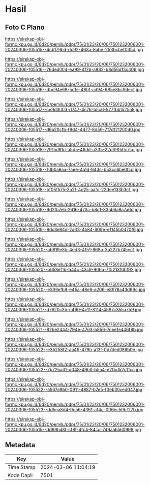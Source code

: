 # Hasil

## Foto C Plano

https://sirekap-obj-formc.kpu.go.id/6d20/pemilu/pdpr/75/01/23/20/06/7501232006001-20240306-105515--4cb179bd-dc92-463a-8abe-253bcbef035d.jpg

https://sirekap-obj-formc.kpu.go.id/6d20/pemilu/pdpr/75/01/23/20/06/7501232006001-20240306-105516--76ded004-ea99-4f2b-a882-b8d56d13c409.jpg

https://sirekap-obj-formc.kpu.go.id/6d20/pemilu/pdpr/75/01/23/20/06/7501232006001-20240306-105516--dbc94e68-5c1e-48b1-ad94-685e8bc9decf.jpg

https://sirekap-obj-formc.kpu.go.id/6d20/pemilu/pdpr/75/01/23/20/06/7501232006001-20240306-105517--ce9d3003-d747-4c76-b5c6-577fbb1525a8.jpg

https://sirekap-obj-formc.kpu.go.id/6d20/pemilu/pdpr/75/01/23/20/06/7501232006001-20240306-105517--d6a20cfb-f9d4-4477-8d59-717df21200d0.jpg

https://sirekap-obj-formc.kpu.go.id/6d20/pemilu/pdpr/75/01/23/20/06/7501232006001-20240306-105518--291bd81d-a5d5-46dd-a335-22d39fb0c7cc.jpg

https://sirekap-obj-formc.kpu.go.id/6d20/pemilu/pdpr/75/01/23/20/06/7501232006001-20240306-105518--10b0a9aa-7aee-4a1d-943c-b53cc6be0fcd.jpg

https://sirekap-obj-formc.kpu.go.id/6d20/pemilu/pdpr/75/01/23/20/06/7501232006001-20240306-105518--bf05f575-2a2f-4d25-aafc-22dee133b3c1.jpg

https://sirekap-obj-formc.kpu.go.id/6d20/pemilu/pdpr/75/01/23/20/06/7501232006001-20240306-105519--9d2fb7eb-2616-473c-b8c1-33ab6a8a7a6d.jpg

https://sirekap-obj-formc.kpu.go.id/6d20/pemilu/pdpr/75/01/23/20/06/7501232006001-20240306-105519--8dc8e84d-2a33-4b84-809e-ef145b0470f6.jpg

https://sirekap-obj-formc.kpu.go.id/6d20/pemilu/pdpr/75/01/23/20/06/7501232006001-20240306-105520--ab819e3b-4ed3-4f51-868a-3a227b745ec1.jpg

https://sirekap-obj-formc.kpu.go.id/6d20/pemilu/pdpr/75/01/23/20/06/7501232006001-20240306-105520--b658ef1b-b44c-43c9-906a-7f521310bf92.jpg

https://sirekap-obj-formc.kpu.go.id/6d20/pemilu/pdpr/75/01/23/20/06/7501232006001-20240306-105520--e336efb8-e45a-48e6-a206-e8978a43d69c.jpg

https://sirekap-obj-formc.kpu.go.id/6d20/pemilu/pdpr/75/01/23/20/06/7501232006001-20240306-105521--d7620c3b-c460-4c11-8114-4587c355a7b9.jpg

https://sirekap-obj-formc.kpu.go.id/6d20/pemilu/pdpr/75/01/23/20/06/7501232006001-20240306-105521--82be2444-794e-4763-b856-7cee1e446f8b.jpg

https://sirekap-obj-formc.kpu.go.id/6d20/pemilu/pdpr/75/01/23/20/06/7501232006001-20240306-105522--e35258f2-aa49-479b-a13f-0d7ded086b0e.jpg

https://sirekap-obj-formc.kpu.go.id/6d20/pemilu/pdpr/75/01/23/20/06/7501232006001-20240306-105522--7b72ba31-d048-49b0-b5a4-e2fbd52c11cc.jpg

https://sirekap-obj-formc.kpu.go.id/6d20/pemilu/pdpr/75/01/23/20/06/7501232006001-20240306-105522--a567e9b0-0911-4887-b7e5-f3eb30ced047.jpg

https://sirekap-obj-formc.kpu.go.id/6d20/pemilu/pdpr/75/01/23/20/06/7501232006001-20240306-105523--dd5ea8d4-9c56-4361-a14c-006ec59bf27b.jpg

https://sirekap-obj-formc.kpu.go.id/6d20/pemilu/pdpr/75/01/23/20/06/7501232006001-20240306-105515--dd89bd8f-cf8f-4fc4-84cd-749aab560998.jpg


## Metadata

| Key        | Value               |
| ---------- | ------------------- |
| Time Stamp | 2024-03-06 11:04:19 |
| Kode Dapil | 7501                |



